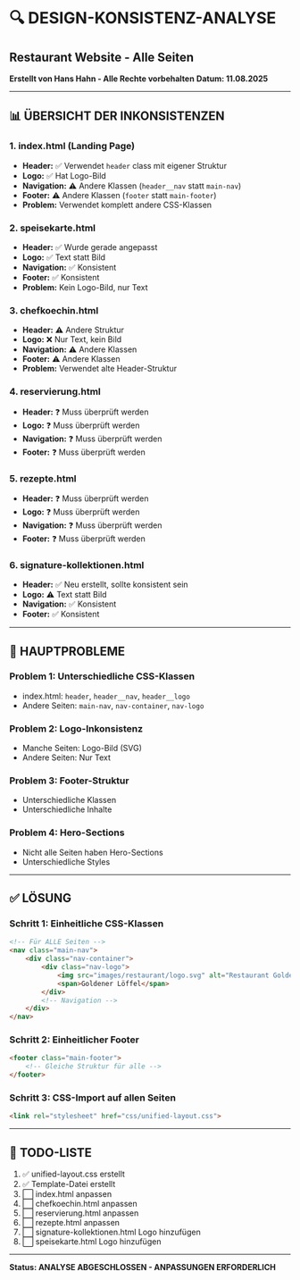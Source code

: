 # 🔍 DESIGN-KONSISTENZ-ANALYSE
## Restaurant Website - Alle Seiten
**Erstellt von Hans Hahn - Alle Rechte vorbehalten**
**Datum: 11.08.2025**

---

## 📊 ÜBERSICHT DER INKONSISTENZEN

### 1. **index.html** (Landing Page)
- **Header:** ✅ Verwendet `header` class mit eigener Struktur
- **Logo:** ✅ Hat Logo-Bild
- **Navigation:** ⚠️ Andere Klassen (`header__nav` statt `main-nav`)
- **Footer:** ⚠️ Andere Klassen (`footer` statt `main-footer`)
- **Problem:** Verwendet komplett andere CSS-Klassen

### 2. **speisekarte.html**
- **Header:** ✅ Wurde gerade angepasst
- **Logo:** ✅ Text statt Bild
- **Navigation:** ✅ Konsistent
- **Footer:** ✅ Konsistent
- **Problem:** Kein Logo-Bild, nur Text

### 3. **chefkoechin.html**
- **Header:** ⚠️ Andere Struktur
- **Logo:** ❌ Nur Text, kein Bild
- **Navigation:** ⚠️ Andere Klassen
- **Footer:** ⚠️ Andere Klassen
- **Problem:** Verwendet alte Header-Struktur

### 4. **reservierung.html**
- **Header:** ❓ Muss überprüft werden
- **Logo:** ❓ Muss überprüft werden
- **Navigation:** ❓ Muss überprüft werden
- **Footer:** ❓ Muss überprüft werden

### 5. **rezepte.html**
- **Header:** ❓ Muss überprüft werden
- **Logo:** ❓ Muss überprüft werden
- **Navigation:** ❓ Muss überprüft werden
- **Footer:** ❓ Muss überprüft werden

### 6. **signature-kollektionen.html**
- **Header:** ✅ Neu erstellt, sollte konsistent sein
- **Logo:** ⚠️ Text statt Bild
- **Navigation:** ✅ Konsistent
- **Footer:** ✅ Konsistent

---

## 🔧 HAUPTPROBLEME

### Problem 1: **Unterschiedliche CSS-Klassen**
- index.html: `header`, `header__nav`, `header__logo`
- Andere Seiten: `main-nav`, `nav-container`, `nav-logo`

### Problem 2: **Logo-Inkonsistenz**
- Manche Seiten: Logo-Bild (SVG)
- Andere Seiten: Nur Text

### Problem 3: **Footer-Struktur**
- Unterschiedliche Klassen
- Unterschiedliche Inhalte

### Problem 4: **Hero-Sections**
- Nicht alle Seiten haben Hero-Sections
- Unterschiedliche Styles

---

## ✅ LÖSUNG

### Schritt 1: **Einheitliche CSS-Klassen**
```html
<!-- Für ALLE Seiten -->
<nav class="main-nav">
    <div class="nav-container">
        <div class="nav-logo">
            <img src="images/restaurant/logo.svg" alt="Restaurant Goldener Löffel">
            <span>Goldener Löffel</span>
        </div>
        <!-- Navigation -->
    </div>
</nav>
```

### Schritt 2: **Einheitlicher Footer**
```html
<footer class="main-footer">
    <!-- Gleiche Struktur für alle -->
</footer>
```

### Schritt 3: **CSS-Import auf allen Seiten**
```html
<link rel="stylesheet" href="css/unified-layout.css">
```

---

## 📝 TODO-LISTE

1. ✅ unified-layout.css erstellt
2. ✅ Template-Datei erstellt
3. ⬜ index.html anpassen
4. ⬜ chefkoechin.html anpassen  
5. ⬜ reservierung.html anpassen
6. ⬜ rezepte.html anpassen
7. ⬜ signature-kollektionen.html Logo hinzufügen
8. ⬜ speisekarte.html Logo hinzufügen

---

**Status: ANALYSE ABGESCHLOSSEN - ANPASSUNGEN ERFORDERLICH**